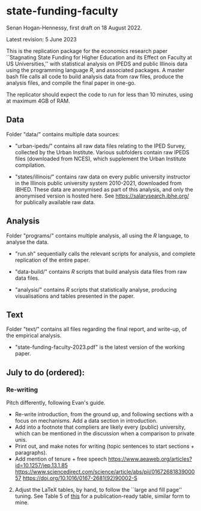 # state-funding-faculty

Senan Hogan-Hennessy, first draft on 18 August 2022.

Latest revision: 5 June 2023

This is the replication package for the economics research paper ``Stagnating State Funding for Higher Education and its Effect on Faculty at US Universities,'' with statistical analysis on IPEDS and public Illinois data using the programming language *R*, and associated packages.
A master bash file calls all code to build analysis data from raw files, produce the analysis files, and compile the final paper in one-go.

The replicator should expect the code to run for less than 10 minutes, using at maximum 4GB of RAM.

## Data

Folder "data/" contains multiple data sources:

- "urban-ipeds/" contains all raw data files relating to the IPED Survey, collected by the Urban Institute.
Various subfolders contain raw IPEDS files (downloaded from NCES), which supplement the Urban Institute compilation.

- "states/illinois/" contains raw data on every public university instructor in the Illinois public university system 2010-2021, downloaded from IBHED.
These data are anonymised as part of this analysis, and only the anonymised version is hosted here.
See https://salarysearch.ibhe.org/ for publically available raw data.

## Analysis

Folder "programs/" contains multiple analysis, all using the *R* language, to analyse the data.

- "run.sh" sequentially calls the relevant scripts for analysis, and complete replication of the entire paper.

- "data-build/" contains *R* scripts that build analysis data files from raw data files.

- "analysis/" contains *R* scripts that statistically analyse, producing visualisations and tables presented in the paper.

## Text

Folder "text/" contains all files regarding the final report, and write-up, of the empirical analysis.

- "state-funding-faculty-2023.pdf" is the latest version of the working paper.

## July to do (ordered):

### Re-writing

Pitch differently, following Evan's guide.

- Re-write introduction, from the ground up, and following sections with a focus on mechanisms.  Add a data section in introduction.
- Add into a footnote that compliers are likely every (public) university, which can be mentioned in the discussion when a comparison to private unis.
- Print out, and make notes for writing (topic sentences to start sections + paragraphs).
- Add mention of tenure + free speech
https://www.aeaweb.org/articles?id=10.1257/jep.13.1.85
https://www.sciencedirect.com/science/article/abs/pii/0167268183900057
https://doi.org/10.1016/0167-2681(92)90002-S

2. Adjust the LaTeX tables, by hand, to follow the ``large and fill page'' tuning.
See Table 5 of [this](https://doi.org/10.1162/rest_a_01098) for a publication-ready table, similar form to mine.
